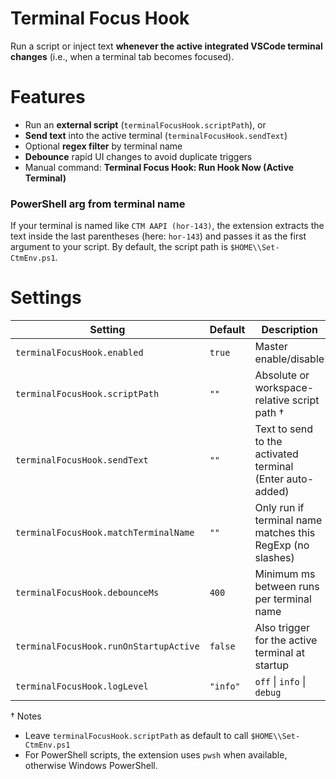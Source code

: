 
# Terminal Focus Hook

Run a script or inject text **whenever the active integrated VSCode terminal changes** (i.e., when a terminal tab becomes focused).

# Features
- Run an **external script** (`terminalFocusHook.scriptPath`), or
- **Send text** into the active terminal (`terminalFocusHook.sendText`)
- Optional **regex filter** by terminal name
- **Debounce** rapid UI changes to avoid duplicate triggers
- Manual command: **Terminal Focus Hook: Run Hook Now (Active Terminal)**

### PowerShell arg from terminal name
If your terminal is named like `CTM AAPI (hor-143)`, the extension extracts the text inside the last parentheses (here: `hor-143`) and passes it as the first argument to your script. By default, the script path is `$HOME\\Set-CtmEnv.ps1`.

# Settings

| Setting | Default | Description |
| --- | --- | --- |
| `terminalFocusHook.enabled` | `true` | Master enable/disable |
| `terminalFocusHook.scriptPath` | `""` | Absolute or workspace-relative script path <super>†</super> |
| `terminalFocusHook.sendText` | `""` | Text to send to the activated terminal (Enter auto-added) |
| `terminalFocusHook.matchTerminalName` | `""` | Only run if terminal name matches this RegExp (no slashes) |
| `terminalFocusHook.debounceMs` | `400` | Minimum ms between runs per terminal name |
| `terminalFocusHook.runOnStartupActive` | `false` | Also trigger for the active terminal at startup |
| `terminalFocusHook.logLevel` | `"info"` | `off` \| `info` \| `debug` |

† Notes
- Leave `terminalFocusHook.scriptPath` as default to call `$HOME\\Set-CtmEnv.ps1`
- For PowerShell scripts, the extension uses `pwsh` when available, otherwise Windows PowerShell.

